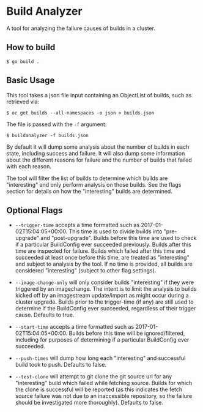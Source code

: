 # Build Analyzer

A tool for analyzing the failure causes of builds in a cluster.

## How to build

    $ go build .

## Basic Usage

This tool takes a json file input containing an ObjectList of builds, such as retrieved via:

    $ oc get builds --all-namespaces -o json > builds.json

The file is passed with the `-f` argument:

    $ buildanalyzer -f builds.json

By default it will dump some analysis about the number of builds in each state, including success and failure.  It will
also dump some information about the different reasons for failure and the number of builds that failed with each reason.

The tool will filter the list of builds to determine which builds are "interesting" and only perform analysis on those builds.
See the flags section for details on how the "interesting" builds are determined.

## Optional Flags

* `--trigger-time` accepts a time formatted such as 2017-01-02T15:04:05+00:00.  This time is used to divide builds into "pre-upgrade" and "post-upgrade".  Builds before this time are used to check if a particular BuildConfig ever succeeded previously.  Builds after this time are inspected for failure.  Builds which failed after this time and succeeded at least once before this time, are treated as "interesting" and subject to analysis by the tool.  If no time is provided, all builds are considered "interesting" (subject to other flag settings).

* `--image-change-only` will only consider builds "interesting" if they were triggered by an imagechange.  The intent is to limit the analysis to builds kicked off by an imagestream update/import as might occur during a cluster upgrade.  Builds prior to the trigger-time (if any) are still used to determine if the BuildConfig ever succeeded, regardless of their trigger cause.  Defaults to true.

* `--start-time` accepts a time formatted such as 2017-01-02T15:04:05+00:00.  Builds before this time will be ignored/filtered, including for purposes of determining if a particular BuildConfig ever succeeded.

* `--push-times` will dump how long each "interesting" and successful build took to push.  Defaults to false.

* `--test-clone` will attempt to git clone the git source url for any "interesting" build which failed while fetching source.  Builds for which the clone is successful will be reported (as this indicates the fetch source failure was not due to an inaccessible repository, so the failure should be investigated more thoroughly).  Defaults to false.
